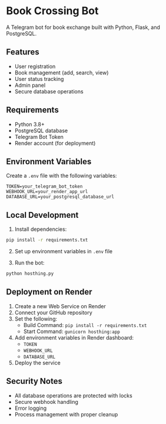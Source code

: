 # Book Crossing Bot

A Telegram bot for book exchange built with Python, Flask, and PostgreSQL.

## Features

- User registration
- Book management (add, search, view)
- User status tracking
- Admin panel
- Secure database operations

## Requirements

- Python 3.8+
- PostgreSQL database
- Telegram Bot Token
- Render account (for deployment)

## Environment Variables

Create a `.env` file with the following variables:

```
TOKEN=your_telegram_bot_token
WEBHOOK_URL=your_render_app_url
DATABASE_URL=your_postgresql_database_url
```

## Local Development

1. Install dependencies:
```bash
pip install -r requirements.txt
```

2. Set up environment variables in `.env` file

3. Run the bot:
```bash
python hosthing.py
```

## Deployment on Render

1. Create a new Web Service on Render
2. Connect your GitHub repository
3. Set the following:
   - Build Command: `pip install -r requirements.txt`
   - Start Command: `gunicorn hosthing:app`
4. Add environment variables in Render dashboard:
   - `TOKEN`
   - `WEBHOOK_URL`
   - `DATABASE_URL`
5. Deploy the service

## Security Notes

- All database operations are protected with locks
- Secure webhook handling
- Error logging
- Process management with proper cleanup 